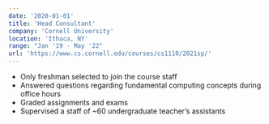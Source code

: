 ```yaml
---
date: '2020-01-01'
title: 'Head Consultant'
company: 'Cornell University'
location: 'Ithaca, NY'
range: "Jan '19 - May '22"
url: 'https://www.cs.cornell.edu/courses/cs1110/2021sp/'
---
```


- Only freshman selected to join the course staff
- Answered questions regarding fundamental computing concepts during office hours
- Graded assignments and exams
- Supervised a staff of ~60 undergraduate teacher’s assistants
